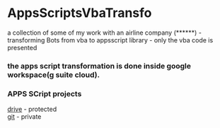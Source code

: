 # AppsScriptsVbaTransfo
a collection of some of my work with an airline company (******) - transforming Bots from vba to appsscript library - only the vba code is presented

### the apps script transformation is done inside google workspace(g suite cloud).
### APPS SCript projects
[drive](https://drive.google.com/drive/u/0/folders/1v08_dZMI92m5GWcALLuAwyvAQiNXEN83) - protected <br>
[git](https://github.com/mohaslimani/AppsScript-AirbusArchive) - private
